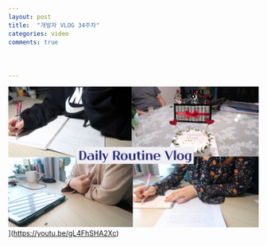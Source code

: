 ```yaml
---
layout: post
title:  "개발자 VLOG 34주차"
categories: video 
comments: true



---
```








![썸네일](/assets/img/youtube/34.jpg)](https://youtu.be/gL4FhSHA2Xc)













